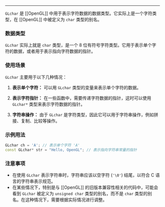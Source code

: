 
----
`GLchar` 是 [[OpenGL]] 中用于表示字符数据的数据类型。它实际上是一个字符类型，在 [[OpenGL]] 中被定义为 `char` 类型的别名。

### 数据类型

`GLchar` 实际上就是 `char` 类型，是一个 8 位有符号字符类型。它用于表示单个字符的数据，或者用于表示指向字符数据的指针。

### 使用场景

`GLchar` 主要用于以下几种情况：

1. **表示单个字符：** 可以用 `GLchar` 类型的变量来表示单个字符的数据。

2. **表示字符指针：** 在一些函数中，需要传递字符数据的指针，这时可以使用 `GLchar*` 类型来表示字符数据的指针。

3. **字符串操作：** 由于 `GLchar` 是字符类型，因此它可以用于字符串操作，例如拼接、复制、比较等操作。

### 示例用法

```cpp
GLchar ch = 'A'; // 表示单个字符 'A'
const GLchar* str = "Hello, OpenGL"; // 表示指向字符串常量的指针
```

### 注意事项

- 在使用 `GLchar` 表示字符串时，字符串应该以空字符 (`'\0'`) 结尾，以符合 C 语言的字符串表示规范。
- 在某些情况下，特别是与 [[OpenGL]] 的旧版本兼容性相关的代码中，可能会看到 `GLchar` 被定义为 `unsigned char` 类型的别名，而不是 `char` 类型的别名。在这种情况下，需要根据实际情况进行调整。